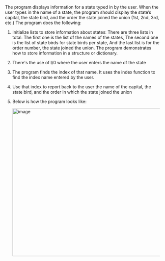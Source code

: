 The program displays information for a state typed in by the user. When the user types in the name of a state, the program should display the state’s capital, the state bird, and the order the state joined the union (1st, 2nd, 3rd, etc.)
The program does the following: 
1. Initialize lists to store information about states: There are three lists in total:
   The first one is the list of the names of the states,
   The second one is the list of state birds for state birds per state,
   And the last list is for the order number, the state joined the union.
   The program demonstrates how to store information in a structure or dictionary.
2. There's the use of I/0 where the user enters the name of the state
3. The program finds the index of that name. It uses the index function to find the index name entered by the user. 
4. Use that index to report back to the user the name of the capital, the state bird, and the order in which the state joined the union
5. Below is how the program looks like:
   
   <img width="1113" height="482" alt="image" src="https://github.com/user-attachments/assets/fd0b4944-c0d5-494c-8733-0d30250241e1" />

